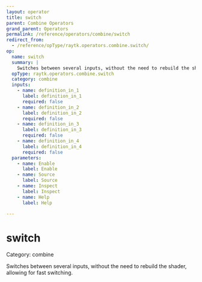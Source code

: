 ```yaml
---
layout: operator
title: switch
parent: Combine Operators
grand_parent: Operators
permalink: /reference/operators/combine/switch
redirect_from:
  - /reference/opType/raytk.operators.combine.switch/
op:
  name: switch
  summary: |
    Switches between several inputs, without the need to rebuild the shader, allowing for fast switching.
  opType: raytk.operators.combine.switch
  category: combine
  inputs:
    - name: definition_in_1
      label: definition_in_1
      required: false
    - name: definition_in_2
      label: definition_in_2
      required: false
    - name: definition_in_3
      label: definition_in_3
      required: false
    - name: definition_in_4
      label: definition_in_4
      required: false
  parameters:
    - name: Enable
      label: Enable
    - name: Source
      label: Source
    - name: Inspect
      label: Inspect
    - name: Help
      label: Help

---
```


# switch

Category: combine



Switches between several inputs, without the need to rebuild the shader, allowing for fast switching.